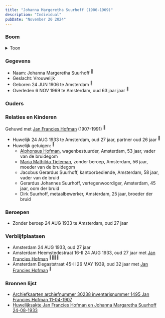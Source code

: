 ```yaml
---
title: "Johanna Margeretha Suurhoff (1906-1969)"
description: "Individual"
pubDate: "November 20 2024"
---
```


### Boom
<details><summary>Toon</summary>

![test](https://www.plantuml.com/plantuml/svg/bP9DQm8n48Rl-HL3FVGaxBfLKKJKuhOLQgMjlShiPdJ3vaEIBBA8_xtnWselXTx2v7rdddUOaVDeVQKaSwNGMxIe8CEyt5XJQVvefB7WBMeNlaXxLWXEa0kRIpg_IMrz3OfKHjQTIywJ9UFhBR6Rhhb4vs3F061YB2VxMOYyrEJSOA1GwE4G4dPWx1uMfr6EiRFbRcOAr1hX5UqcTFO5maTLsSAirtU03bwYgDLDuATD8vrCasaIPktNWYG_mA2VOLQlCkEzfFuGMWymMyuXxaKT6AiZBqTretPb9UKADL_brZYNcO0PR1sOltq5LwTtupfSEL536dQL2tBmRDOAzPMl1T2O9caxdVp15SSmNhmVkRh_uOf3dF4nJY_-1NRX6lHtnBdGctFoyV8fI9Fan9P6KTHhGqEAJU5hajBi0j-1NNRQR5uKx1BYMc0ZqZmSpZS0)
</details>

### Gegevens
- Naam: Johanna Margeretha Suurhoff <sup><a href="../s00452/" style="text-decoration:none" title="Archiefkaarten archiefnummer 30238 inventarisnummer 1495 Jan Francies Hofman 11-04-1907">:link:</a></sup>
- Geslacht: Vrouwelijk
- Geboren 24 JUN 1906 te Amsterdam <sup><a href="../s00452/" style="text-decoration:none" title="Archiefkaarten archiefnummer 30238 inventarisnummer 1495 Jan Francies Hofman 11-04-1907">:link:</a></sup>
- Overleden 6 NOV 1969 te Amsterdam, oud 63 jaar jaar <sup><a href="../s00452/" style="text-decoration:none" title="Archiefkaarten archiefnummer 30238 inventarisnummer 1495 Jan Francies Hofman 11-04-1907">:link:</a></sup>

### Ouders

### Relaties en Kinderen

Gehuwd met [Jan Francies Hofman](../i00272/) (1907-1991) <sup><a href="../s00452/" style="text-decoration:none" title="Archiefkaarten archiefnummer 30238 inventarisnummer 1495 Jan Francies Hofman 11-04-1907">:link:</a></sup>
- Huwelijk 24 AUG 1933 te Amsterdam, oud 27 jaar, partner oud 26 jaar <sup><a href="../s00452/" style="text-decoration:none" title="Archiefkaarten archiefnummer 30238 inventarisnummer 1495 Jan Francies Hofman 11-04-1907">:link:</a></sup>
- Huwelijk getuigen:  <sup><a href="../s00452/" style="text-decoration:none" title="Archiefkaarten archiefnummer 30238 inventarisnummer 1495 Jan Francies Hofman 11-04-1907">:link:</a></sup>
  - [Alphonsus Hofman](../i00253/), wagenbestuurder, Amsterdam, 53 jaar, vader van de bruidegom
  - [Maria Mathilda Tieleman](../i00257/), zonder beroep, Amsterdam, 56 jaar, moeder van de bruidegom
  - Jacobus Gerardus Suurhoff, kantoorbediende, Amsterdam, 58 jaar, vader van de bruid
  - Gerardus Johannes Suurhoff, vertegenwoordiger, Amsterdam, 45 jaar, oom der bruid
  - Dirk Suurhoff, metaalbewerker, Amsterdam, 25 jaar, broeder der bruid

### Beroepen
- Zonder beroep 24 AUG 1933 te Amsterdam, oud 27 jaar 

### Verblijfplaatsen
- Amsterdam  24 AUG 1933, oud 27 jaar  
- Amsterdam Heemstedestraat 16-II 24 AUG 1933, oud 27 jaar met [Jan Francies Hofman](../i00272/) <sup><a href="../s00452/" style="text-decoration:none" title="Archiefkaarten archiefnummer 30238 inventarisnummer 1495 Jan Francies Hofman 11-04-1907">:link:</a><a href="../s00454/" style="text-decoration:none" title="Huwelijksakte Jan Francies Hofman en Johanna Margaretha Suurhoff 24-08-1933">:link:</a><a href="../s00454/" style="text-decoration:none" title="Huwelijksakte Jan Francies Hofman en Johanna Margaretha Suurhoff 24-08-1933">:link:</a><a href="../s00454/" style="text-decoration:none" title="Huwelijksakte Jan Francies Hofman en Johanna Margaretha Suurhoff 24-08-1933">:link:</a></sup>
- Amsterdam Elegaststraat 45-II 26 MAY 1939, oud 32 jaar met [Jan Francies Hofman](../i00272/) <sup><a href="../s00452/" style="text-decoration:none" title="Archiefkaarten archiefnummer 30238 inventarisnummer 1495 Jan Francies Hofman 11-04-1907">:link:</a></sup>

### Bronnen lijst
- [Archiefkaarten archiefnummer 30238 inventarisnummer 1495 Jan Francies Hofman 11-04-1907](../s00452/)
- [Huwelijksakte Jan Francies Hofman en Johanna Margaretha Suurhoff 24-08-1933](../s00454/)